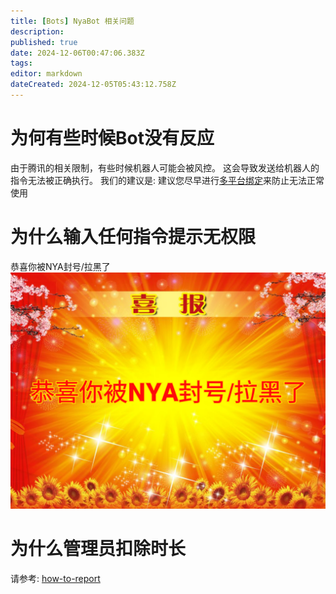 ```yaml
---
title: [Bots] NyaBot 相关问题
description: 
published: true
date: 2024-12-06T00:47:06.383Z
tags: 
editor: markdown
dateCreated: 2024-12-05T05:43:12.758Z
---
```


# 为何有些时候Bot没有反应
由于腾讯的相关限制，有些时候机器人可能会被风控。 这会导致发送给机器人的指令无法被正确执行。
我们的建议是: 建议您尽早进行[多平台绑定](/zh/faq/how-to-bind)来防止无法正常使用

# 为什么输入任何指令提示无权限
恭喜你被NYA封号/拉黑了
![0e8c90b079e8b5a5be54af5926840bb3_720.png](/photos/0e8c90b079e8b5a5be54af5926840bb3_720.png)

# 为什么管理员扣除时长
请参考: [how-to-report](/zh/faq/how-to-report)
